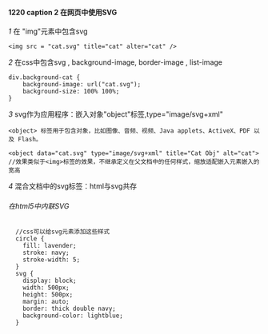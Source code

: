#### 1220 caption 2 在网页中使用SVG

*1* 在 "img"元素中包含svg

    <img src = "cat.svg" title="cat" alter="cat" />

*2* 在css中包含svg , background-image, border-image , list-image

    div.background-cat {
        background-image: url("cat.svg");
        background-size: 100% 100%;
    }

*3* svg作为应用程序：嵌入对象"object"标签,type="image/svg+xml"

    <object> 标签用于包含对象，比如图像、音频、视频、Java applets、ActiveX、PDF 以及 Flash。

    <object data="cat.svg" type="image/svg+xml" title="Cat Obj" alt="cat">
    //效果类似于<img>标签的效果，不继承定义在父文档中的任何样式，缩放适配嵌入元素嵌入的宽高


    
*4* 混合文档中的svg标签：html与svg共存
###### 在html5中内联SVG
      //css可以给svg元素添加这些样式
      circle {
        fill: lavender;
        stroke: navy;
        stroke-width: 5;
      }
      svg {
        display: block;
        width: 500px;
        height: 500px;
        margin: auto;
        border: thick double navy;
        background-color: lightblue;
      }
      

